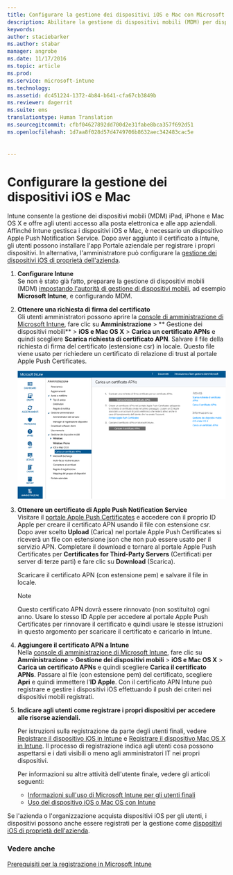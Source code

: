 ```yaml
---
title: Configurare la gestione dei dispositivi iOS e Mac con Microsoft Intune
description: Abilitare la gestione di dispositivi mobili (MDM) per dispositivi iOS, inclusi iPad e iPhone, e dispositivi Mac OS X con Microsoft Intune.
keywords: 
author: staciebarker
ms.author: stabar
manager: angrobe
ms.date: 11/17/2016
ms.topic: article
ms.prod: 
ms.service: microsoft-intune
ms.technology: 
ms.assetid: dc451224-1372-4b84-b641-cfa67cb3849b
ms.reviewer: dagerrit
ms.suite: ems
translationtype: Human Translation
ms.sourcegitcommit: cfbf04627892dd700d2e31fabe8bca357f692d51
ms.openlocfilehash: 1d7aa8f028d57d4749706b8632aec342483cac5e


---
```


# <a name="set-up-ios-and-mac-device-management"></a>Configurare la gestione dei dispositivi iOS e Mac
Intune consente la gestione dei dispositivi mobili (MDM) iPad, iPhone e Mac OS X e offre agli utenti accesso alla posta elettronica e alle app aziendali. Affinché Intune gestisca i dispositivi iOS e Mac, è necessario un dispositivo Apple Push Notification Service. Dopo aver aggiunto il certificato a Intune, gli utenti possono installare l'app Portale aziendale per registrare i propri dispositivi. In alternativa, l'amministratore può configurare la [gestione dei dispositivi iOS di proprietà dell'azienda](enroll-corporate-owned-ios-devices-in-microsoft-intune.md).

1.  **Configurare Intune**<br>
    Se non è stato già fatto, preparare la gestione di dispositivi mobili (MDM) [impostando l'autorità di gestione di dispositivi mobili](prerequisites-for-enrollment.md#set-mobile-device-management-authority), ad esempio **Microsoft Intune**, e configurando MDM.

2.  **Ottenere una richiesta di firma del certificato**<br>
    Gli utenti amministratori possono aprire la [console di amministrazione di Microsoft Intune](http://manage.microsoft.com), fare clic su **Amministrazione** &gt; ** Gestione dei dispositivi mobili** &gt; **iOS e Mac OS X** &gt; **Carica un certificato APNs** e quindi scegliere **Scarica richiesta di certificato APN**. Salvare il file della richiesta di firma del certificato (estensione csr) in locale. Questo file viene usato per richiedere un certificato di relazione di trust al portale Apple Push Certificates.

    ![Caricare la finestra di dialogo del certificato APN](../media/Intune-iOS-enrollment-with-apns.png)

3.  **Ottenere un certificato di Apple Push Notification Service**<br>
    Visitare il [portale Apple Push Certificates](http://go.microsoft.com/fwlink/?LinkId=269844) e accedere con il proprio ID Apple per creare il certificato APN usando il file con estensione csr. Dopo aver scelto **Upload** (Carica) nel portale Apple Push Certificates si riceverà un file con estensione json che non può essere usato per il servizio APN. Completare il download e tornare al portale Apple Push Certificates per **Certificates for Third-Party Servers** (Certificati per server di terze parti) e fare clic su **Download** (Scarica).

    Scaricare il certificato APN (con estensione pem) e salvare il file in locale. 

    > [!NOTE]
    > Questo certificato APN dovrà essere rinnovato (non sostituito) ogni anno. Usare lo stesso ID Apple per accedere al portale Apple Push Certificates per rinnovare il certificato e quindi usare le stesse istruzioni in questo argomento per scaricare il certificato e caricarlo in Intune.

4.  **Aggiungere il certificato APN a Intune**<br>
    Nella [console di amministrazione di Microsoft Intune](http://manage.microsoft.com), fare clic su **Amministrazione** &gt; **Gestione dei dispositivi mobili** &gt; **iOS e Mac OS X** &gt; **Carica un certificato APNs** e quindi scegliere **Carica il certificato APNs**. Passare al file (con estensione pem) del certificato, scegliere **Apri** e quindi immettere l'**ID Apple**. Con il certificato APN Intune può registrare e gestire i dispositivi iOS effettuando il push dei criteri nei dispositivi mobili registrati.

5.  **Indicare agli utenti come registrare i propri dispositivi per accedere alle risorse aziendali.**

    Per istruzioni sulla registrazione da parte degli utenti finali, vedere [Registrare il dispositivo iOS in Intune](../enduser/enroll-your-device-in-intune-ios.md) e [Registrare il dispositivo Mac OS X in Intune](../enduser/enroll-your-device-in-intune-mac-os-x.md). Il processo di registrazione indica agli utenti cosa possono aspettarsi e i dati visibili o meno agli amministratori IT nei propri dispositivi.

    Per informazioni su altre attività dell'utente finale, vedere gli articoli seguenti:
    - [Informazioni sull'uso di Microsoft Intune per gli utenti finali](what-to-tell-your-end-users-about-using-microsoft-intune.md)
    - [Uso del dispositivo iOS o Mac OS con Intune](../enduser/using-your-ios-or-mac-os-x-device-with-intune.md)

Se l'azienda o l'organizzazione acquista dispositivi iOS per gli utenti, i dispositivi possono anche essere registrati per la gestione come [dispositivi iOS di proprietà dell'azienda](enroll-corporate-owned-ios-devices-in-microsoft-intune.md).

### <a name="see-also"></a>Vedere anche
[Prerequisiti per la registrazione in Microsoft Intune](prerequisites-for-enrollment.md)



<!--HONumber=Nov16_HO3-->


